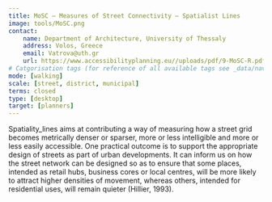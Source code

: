 ```yaml
---
title: MoSC – Measures of Street Connectivity – Spatialist Lines
image: tools/MoSC.png
contact:
    name: Department of Architecture, University of Thessaly
    address: Volos, Greece 
    email: Vatrova@uth.gr
    url: https://www.accessibilityplanning.eu//uploads/pdf/9-MoSC-R.pdf  
# Catgorisation tags (for reference of all available tags see _data/navigation_tools.yml file):
mode: [walking]
scale: [street, district, municipal]
terms: closed
type: [desktop]
target: [planners]
---
```


 Spatiality_lines aims at contributing a way of measuring how a street grid becomes metrically denser or sparser, more or less intelligible and more or less easily accessible. One practical outcome is to support the appropriate design of streets as part of urban developments. It can inform us on how the street network can be designed so as to ensure that some places, intended as retail hubs, business cores or local centres, will be more likely to attract higher densities of movement, whereas others, intended for residential uses, will remain quieter (Hillier, 1993).
